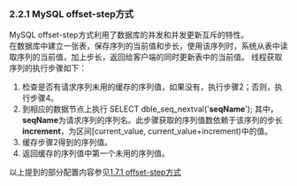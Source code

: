 ### 2.2.1 MySQL offset-step方式
MySQL offset-step方式利用了数据库的并发和并发更新互斥的特性。  
在数据库中建立一张表，保存序列的当前值和步长，使用该序列时，系统从表中读取序列的当前值，加上步长，返回给客户端的同时更新表中的当前值。 
线程获取序列的执行步骤如下：

1. 检查是否有请求序列未用的缓存的序列值，如果没有，执行步骤2；否则，执行步骤4。
2. 到相应的数据节点上执行
SELECT dble_seq_nextval(\'**seqName**\');
其中， **seqName**为请求序列的序列名。此步骤获取的序列值数依赖于该序列的步长**increment**，为区间[current_value, current_value+increment)中的值。
3. 缓存步骤2得到的序列值。
4. 返回缓存的序列值中第一个未用的序列值。

以上提到的部分配置内容参见[1.7.1 offset-step方式](../../1.config_file/1.7_global_sequence/1.7.1_MySQL-offset-setp.md) 

 
